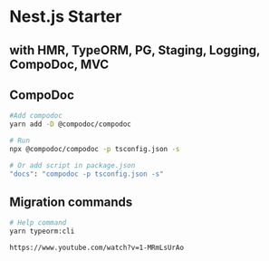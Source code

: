# Nest.js Starter
## with HMR, TypeORM, PG, Staging, Logging, CompoDoc, MVC  


## CompoDoc
```bash
#Add compodoc
yarn add -D @compodoc/compodoc

# Run 
npx @compodoc/compodoc -p tsconfig.json -s

# Or add script in package.json
"docs": "compodoc -p tsconfig.json -s"
```

## Migration commands
```bash
# Help command
yarn typeorm:cli

https://www.youtube.com/watch?v=1-MRmLsUrAo

```